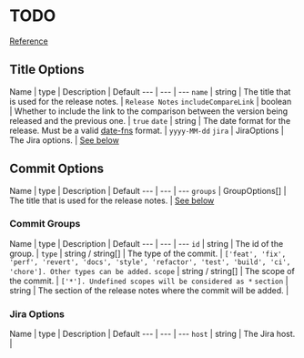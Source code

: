# TODO

[Reference](https://github.com/iamludal/semantic-release-jira-notes)

## Title Options

Name | type | Description | Default
--- | --- | ---
`name` | string | The title that is used for the release notes. | `Release Notes`
`includeCompareLink` | boolean | Whether to include the link to the comparison between the version being released and the previous one. | `true`
`date` | string | The date format for the release. Must be a valid [date-fns](https://date-fns.org/v2.16.1/docs/format) format. | `yyyy-MM-dd`
`jira` | JiraOptions | The Jira options. | [See below](#jira-options)

## Commit Options

Name | type | Description | Default
--- | --- | ---
`groups` | GroupOptions[] | The title that is used for the release notes. | [See below](#commit-groups)

### Commit Groups

Name | type | Description | Default
--- | --- | ---
`id` | string | The id of the group. | 
`type` | string / string[] | The type of the commit. | `['feat', 'fix', 'perf', 'revert', 'docs', 'style', 'refactor', 'test', 'build', 'ci', 'chore']. Other types can be added.`
`scope` | string / string[] | The scope of the commit. | `['*']. Undefined scopes will be considered as *`
`section` | string | The section of the release notes where the commit will be added. |

### Jira Options

Name | type | Description | Default
--- | --- | ---
`host` | string | The Jira host. |
